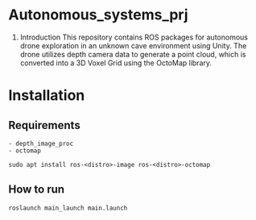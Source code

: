# Autonomous_systems_prj
1. Introduction
This repository contains ROS packages for autonomous drone exploration in an unknown cave environment using Unity. The drone utilizes depth camera data to generate a point cloud, which is converted into a 3D Voxel Grid using the OctoMap library.
# Installation

## Requirements

    - depth_image_proc 
    - octomap

`sudo apt install ros-<distro>-image ros-<distro>-octomap`

## How to run

`roslaunch main_launch main.launch` 
